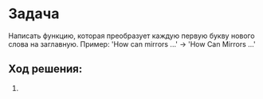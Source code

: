 # Задача
Написать функцию, которая преобразует каждую первую букву нового слова на заглавную.
Пример: 'How can mirrors ...' -> 'How Can Mirrors ...'


## Ход решения:
1. 